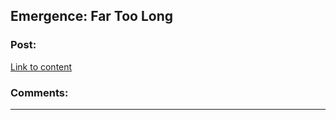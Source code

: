 ## Emergence: Far Too Long

### Post:

[Link to content](https://forums.spacebattles.com/posts/21659000/)

### Comments:

---

